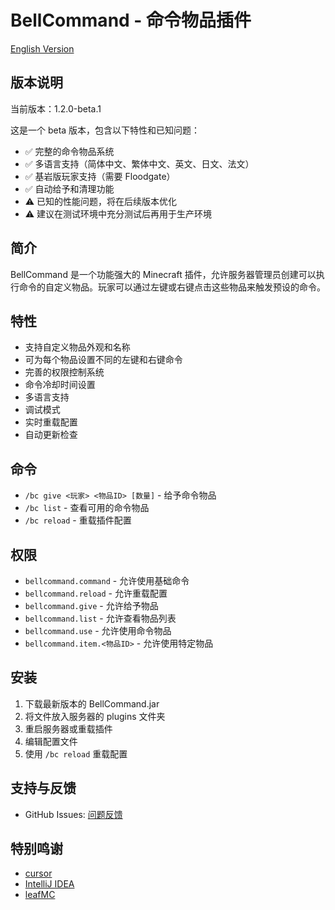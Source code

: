 # BellCommand - 命令物品插件

[English Version](README_EN.md)

## 版本说明
当前版本：1.2.0-beta.1

这是一个 beta 版本，包含以下特性和已知问题：
- ✅ 完整的命令物品系统
- ✅ 多语言支持（简体中文、繁体中文、英文、日文、法文）
- ✅ 基岩版玩家支持（需要 Floodgate）
- ✅ 自动给予和清理功能
- ⚠️ 已知的性能问题，将在后续版本优化
- ⚠️ 建议在测试环境中充分测试后再用于生产环境

## 简介
BellCommand 是一个功能强大的 Minecraft 插件，允许服务器管理员创建可以执行命令的自定义物品。玩家可以通过左键或右键点击这些物品来触发预设的命令。

## 特性
- 支持自定义物品外观和名称
- 可为每个物品设置不同的左键和右键命令
- 完善的权限控制系统
- 命令冷却时间设置
- 多语言支持
- 调试模式
- 实时重载配置
- 自动更新检查

## 命令
- `/bc give <玩家> <物品ID> [数量]` - 给予命令物品
- `/bc list` - 查看可用的命令物品
- `/bc reload` - 重载插件配置

## 权限
- `bellcommand.command` - 允许使用基础命令
- `bellcommand.reload` - 允许重载配置
- `bellcommand.give` - 允许给予物品
- `bellcommand.list` - 允许查看物品列表
- `bellcommand.use` - 允许使用命令物品
- `bellcommand.item.<物品ID>` - 允许使用特定物品

## 安装
1. 下载最新版本的 BellCommand.jar
2. 将文件放入服务器的 plugins 文件夹
3. 重启服务器或重载插件
4. 编辑配置文件
5. 使用 `/bc reload` 重载配置

## 支持与反馈
- GitHub Issues: [问题反馈](https://github.com/ning-g-mo/BellCommand/issues)

## 特别鸣谢
- [cursor](https://www.cursor.com/)
- [IntelliJ IDEA](https://www.jetbrains.com/idea/)
- [leafMC](https://github.com/Winds-Studio/Leaf)
